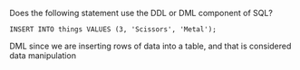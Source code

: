 Does the following statement use the DDL or DML component of SQL?

`INSERT INTO things VALUES (3, 'Scissors', 'Metal');`

DML since we are inserting rows of data into a table, and that is considered data manipulation